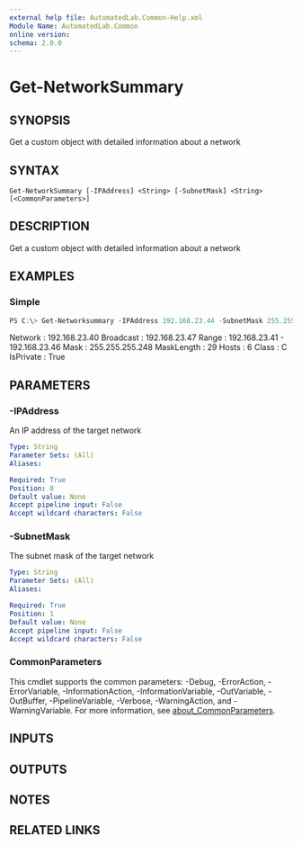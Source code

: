 ```yaml
---
external help file: AutomatedLab.Common-Help.xml
Module Name: AutomatedLab.Common
online version:
schema: 2.0.0
---
```


# Get-NetworkSummary

## SYNOPSIS
Get a custom object with detailed information about a network

## SYNTAX

```
Get-NetworkSummary [-IPAddress] <String> [-SubnetMask] <String> [<CommonParameters>]
```

## DESCRIPTION
Get a custom object with detailed information about a network

## EXAMPLES

### Simple

```powershell
PS C:\> Get-Networksummary -IPAddress 192.168.23.44 -SubnetMask 255.255.255.248
```

Network    : 192.168.23.40
Broadcast  : 192.168.23.47
Range      : 192.168.23.41 - 192.168.23.46
Mask       : 255.255.255.248
MaskLength : 29
Hosts      : 6
Class      : C
IsPrivate  : True

## PARAMETERS

### -IPAddress
An IP address of the target network

```yaml
Type: String
Parameter Sets: (All)
Aliases:

Required: True
Position: 0
Default value: None
Accept pipeline input: False
Accept wildcard characters: False
```

### -SubnetMask
The subnet mask of the target network

```yaml
Type: String
Parameter Sets: (All)
Aliases:

Required: True
Position: 1
Default value: None
Accept pipeline input: False
Accept wildcard characters: False
```

### CommonParameters
This cmdlet supports the common parameters: -Debug, -ErrorAction, -ErrorVariable, -InformationAction, -InformationVariable, -OutVariable, -OutBuffer, -PipelineVariable, -Verbose, -WarningAction, and -WarningVariable. For more information, see [about_CommonParameters](http://go.microsoft.com/fwlink/?LinkID=113216).

## INPUTS

## OUTPUTS

## NOTES

## RELATED LINKS
